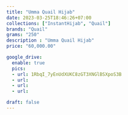 ```yaml
---
title: "Umma Quail Hijab"
date: 2023-03-25T18:46:26+07:00
collections: ["InstantHijab", "Quail"]
brands: "Quail"
grams: "250"
description : "Umma Quail Hijab"
price: "60,000.00"

google_drive:
  enable: true
  pics:
  - url: 1RbqI_7yEnUdXUKC8zGT3XNGlBSXpoS3B
  - url: 
  - url: 
  - url: 

draft: false
---
```


    
  
